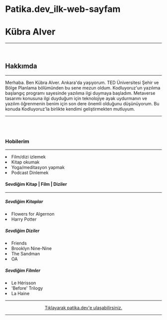 # Patika.dev_ilk-web-sayfam
<h1>Kübra Alver</h1>
<hr>
<br>
<h2>Hakkımda</h2>
<hr>
<!--Burada kendini tanit-->
<p>Merhaba. Ben Kübra Alver. Ankara'da yaşıyorum.
    TED Üniversitesi Şehir ve Bölge Planlama bölümünden bu sene mezun oldum.
    Kodluyoruz'un yazılıma başlangıç programı sayesinde yazılıma ilgi duymaya başladım.
    Metaverse tasarımı konusuna ilgi duyduğum için teknolojiye ayak uydurmanın ve 
    yazılım öğrenmenin benim için son dere önemli olduğunu düşünüyorum.
    Bu konuda Kodluyoruz'la birlikte kendimi geliştirmekten mutluyum.
</p>
  
<hr>
<br> <br>
<h3>Hobilerim</h3>
<hr>
<li>Film/dizi izlemek</li>
<!--Sevdiğin kitap, dizi ve filmleri yaz-->
<li>Kitap okumak</li>
<li>Yoga/meditasyon yapmak</li>
<li>Podcast Dinlemek</li>
<h4>Sevdiğim Kitap | Film | Diziler</h4>
<hr>
<!--Kitaplar-->
<h5>Sevdiğim Kitaplar</h5>
<li>Flowers for Algernon</li>
<li>Harry Potter</li>
<!--Diziler-->
<h5>Sevdiğim Diziler</h5>
<li>Friends</li>
<li>Brooklyn Nine-Nine</li>
<li>The Sandman</li>
<li>OA</li>
<!--Filmler-->
<h5>Sevdiğim Filmler</h5>
<li>Le Hérisson</li>
<li>'Before' Trilogy</li>
<li>La Haine</li>
<hr>
<!-- patika.dev linkinin bulunduğu alan -->
<div style="text-align:center"><a href="https://www.patika.dev/tr">
<div style="text-align:center"><p>Tıklayarak patika.dev'e ulaşabilirsiniz.</p></div>
<hr>

